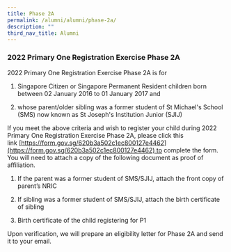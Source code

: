 ```yaml
---
title: Phase 2A
permalink: /alumni/alumni/phase-2a/
description: ""
third_nav_title: Alumni
---
```

### 2022 Primary One Registration Exercise Phase 2A


2022 Primary One Registration Exercise Phase 2A is for 

  

1) Singapore Citizen or Singapore Permanent Resident children born between 02 January 2016 to 01 January 2017 and 

2) whose parent/older sibling was a former student of St Michael's School (SMS) now known as St Joseph's Institution Junior (SJIJ)

  

If you meet the above criteria and wish to register your child during 2022 Primary One Registration Exercise Phase 2A, please click this link [https://form.gov.sg/620b3a502c1ec800127e4462](https://form.gov.sg/620b3a502c1ec800127e4462) to complete the form. You will need to attach a copy of the following document as proof of affiliation. 

  

1) If the parent was a former student of SMS/SJIJ, attach the front copy of parent’s NRIC 

2) If sibling was a former student of SMS/SJIJ, attach the birth certificate of sibling

3) Birth certificate of the child registering for P1 

  

Upon verification, we will prepare an eligibility letter for Phase 2A and send it to your email.